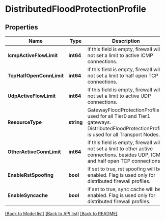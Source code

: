 # DistributedFloodProtectionProfile

## Properties
Name | Type | Description | Notes
------------ | ------------- | ------------- | -------------
**IcmpActiveFlowLimit** | **int64** | If this field is empty, firewall will not set a limit to active ICMP connections. | [optional] [default to null]
**TcpHalfOpenConnLimit** | **int64** | If this field is empty, firewall will not set a limit to half open TCP connections. | [optional] [default to null]
**UdpActiveFlowLimit** | **int64** | If this field is empty, firewall will not set a limit to active UDP connections. | [optional] [default to null]
**ResourceType** | **string** | GatewayFloodProtectionProfile is used for all Tier0 and Tier1 gateways. DistributedFloodProtectionProfile is used for all Transport Nodes.  | [default to null]
**OtherActiveConnLimit** | **int64** | If this field is empty, firewall will not set a limit to other active connections. besides UDP, ICMP and half open TCP connections. | [optional] [default to null]
**EnableRstSpoofing** | **bool** | If set to true, rst spoofing will be enabled. Flag is used only for distributed firewall profiles. | [optional] [default to false]
**EnableSyncache** | **bool** | If set to true, sync cache will be enabled. Flag is used only for distributed firewall profiles. | [optional] [default to false]

[[Back to Model list]](../README.md#documentation-for-models) [[Back to API list]](../README.md#documentation-for-api-endpoints) [[Back to README]](../README.md)

